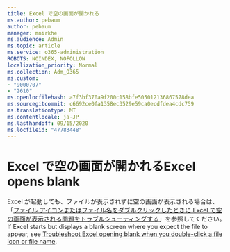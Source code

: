 ```yaml
---
title: Excel で空の画面が開かれる
ms.author: pebaum
author: pebaum
manager: mnirkhe
ms.audience: Admin
ms.topic: article
ms.service: o365-administration
ROBOTS: NOINDEX, NOFOLLOW
localization_priority: Normal
ms.collection: Adm_O365
ms.custom:
- "9000707"
- "2610"
ms.openlocfilehash: a7f3bf370a9f200c158bfe505012136867578dea
ms.sourcegitcommit: c6692ce0fa1358ec3529e59ca0ecdfdea4cdc759
ms.translationtype: MT
ms.contentlocale: ja-JP
ms.lasthandoff: 09/15/2020
ms.locfileid: "47783448"
---
```

# <a name="excel-opens-blank"></a><span data-ttu-id="6a446-102">Excel で空の画面が開かれる</span><span class="sxs-lookup"><span data-stu-id="6a446-102">Excel opens blank</span></span>

<span data-ttu-id="6a446-103">Excel が起動しても、ファイルが表示されずに空の画面が表示される場合は、「[ファイル アイコンまたはファイル名をダブルクリックしたときに Excel で空の画面が表示される問題をトラブルシューティングする](https://docs.microsoft.com/office/troubleshoot/excel/excel-opens-blank)」を参照してください。</span><span class="sxs-lookup"><span data-stu-id="6a446-103">If Excel starts but displays a blank screen where you expect the file to appear, see [Troubleshoot Excel opening blank when you double-click a file icon or file name](https://docs.microsoft.com/office/troubleshoot/excel/excel-opens-blank).</span></span>